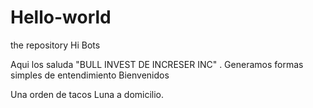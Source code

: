 # Hello-world
the repository
Hi Bots  
 
Aqui los saluda "BULL INVEST DE INCRESER INC" .  Generamos formas simples de entendimiento
Bienvenidos
 
Una orden de tacos  Luna a domicilio. 
